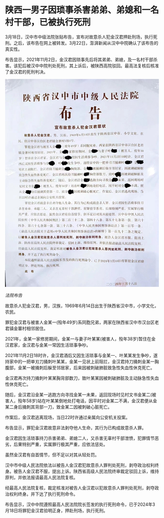 # 陕西一男子因琐事杀害弟弟、弟媳和一名村干部，已被执行死刑

3月18日，汉中市中级法院张贴布告，宣布对故意杀人犯金汉君押赴刑场，执行死刑。之后，该布告在网上被转发。3月22日，澎湃新闻从汉中中院确认了该布告的真实性。

布告显示，2021年11月2日，金汉君因琐事先后将其弟弟、弟媳，及一名村干部杀害。该犯后被汉中中院判处死刑，其上诉后，被陕西高院驳回。最高法复核后核准了金汉君的死刑判决。

![46d85be4d9d74202a0b010640f2f2aaf.jpg](https://raw.githubusercontent.com/qqhsx/qqnews_image/main/2024/03/22/陕西一男子因琐事杀害弟弟、弟媳和一名村干部，已被执行死刑/46d85be4d9d74202a0b010640f2f2aaf.jpg)

_法院布告_

故意杀人犯金汉君，男，汉族，1969年6月14日出生于陕西省汉中市，小学文化，农民。

罪犯金汉君与被害人金某一(殁年49岁)系同胞兄弟，两家在陕西省汉中市汉台区老君镇金寨村相邻居住。

2021年，金某一家修房期间，金某一与妻子叶某某(被害人，殁年38岁)暂住在金汉君家，金汉君与金某一常因生活琐事争吵。

2021年11月2日18时许，金汉君酒后又因生活琐事与金某一、叶某某发生争吵，遂持家中的一把单刃刀捅刺叶某某，金某一见状上前阻拦，金汉君持刀捅刺金某一胸腹部，金某一被捅刺后躲至邻居家，后来因被刺破肺脏致急性失血性休克死亡。

金汉君再次持刀捅刺叶某某胸背部数刀，致叶某某因被刺破肺脏及主动脉急性失血性休克死亡。

随后，金汉君沿金某一逃跑方向寻找金某一未果，返回现场时见村文书金某二(被害人，殁年58岁)站在叶某某倒地处打电话，因平时对金某二不满，金汉君便从金某二身后捅刺其背部一刀，致金某二因被刺破心脏死亡。

作案后，金汉君逃离现场，当日22时许通过亲属向公安机关投案。

布告显示，罪犯金汉君故意非法剥夺他人生命，其行为已构成故意杀人罪。

金汉君因生活琐事持刀杀害弟弟、弟媳二人，又杀害无辜村干部泄愤，犯罪情节恶劣，后果特别严重，实属罪行极其严重，应依法惩处。

虽然金汉君有自首情节，但不足以对其从轻处罚。

汉中市中级人民法院依法以被告人金汉君犯故意杀人罪判处死刑，剥夺政治权利终身。被告人金汉君不服，提出上诉。陕西省高级人民法院终审裁定驳回上诉，维持原判，并依法报请最高人民法院复核。

经最高人民法院复核，裁定核准对被告人金汉君以犯故意杀人罪判处死刑，剥夺政治权利终身。并下达了执行死刑命令。

布告显示，汉中中院遵照最高人民法院院长签发的执行死刑命令，已于2024年3月18日将罪犯金汉君验明正身，押赴刑场，执行死刑。

